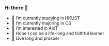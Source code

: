 ### Hi there 👋

- 🔭 I’m currently studying in HKUST
- 🌱 I’m currently majoring in CS
- 👯 I’m interested in AIoT
- 📖 Hope I can be a life-long and faithful learner
- 🖖 Live long and prosper
